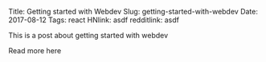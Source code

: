 Title: Getting started with Webdev
Slug: getting-started-with-webdev
Date: 2017-08-12
Tags: react
HNlink: asdf
redditlink: asdf

This is a post about getting started with webdev

<!-- readmore -->

Read more here
